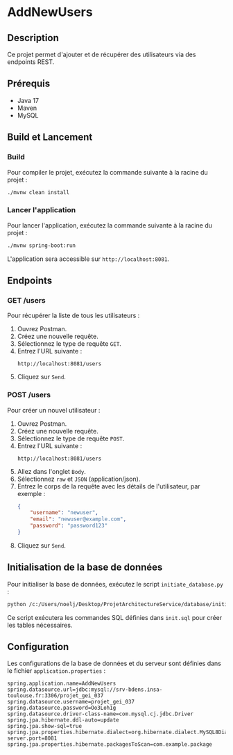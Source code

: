 # AddNewUsers

## Description
Ce projet permet d'ajouter et de récupérer des utilisateurs via des endpoints REST.

## Prérequis
- Java 17
- Maven
- MySQL

## Build et Lancement

### Build
Pour compiler le projet, exécutez la commande suivante à la racine du projet :
```sh
./mvnw clean install
```

### Lancer l'application
Pour lancer l'application, exécutez la commande suivante à la racine du projet :
```sh
./mvnw spring-boot:run
```

L'application sera accessible sur `http://localhost:8081`.

## Endpoints

### GET /users
Pour récupérer la liste de tous les utilisateurs :
1. Ouvrez Postman.
2. Créez une nouvelle requête.
3. Sélectionnez le type de requête `GET`.
4. Entrez l'URL suivante :
   ```
   http://localhost:8081/users
   ```
5. Cliquez sur `Send`.

### POST /users
Pour créer un nouvel utilisateur :
1. Ouvrez Postman.
2. Créez une nouvelle requête.
3. Sélectionnez le type de requête `POST`.
4. Entrez l'URL suivante :
   ```
   http://localhost:8081/users
   ```
5. Allez dans l'onglet `Body`.
6. Sélectionnez `raw` et `JSON` (application/json).
7. Entrez le corps de la requête avec les détails de l'utilisateur, par exemple :
   ```json
   {
       "username": "newuser",
       "email": "newuser@example.com",
       "password": "password123"
   }
   ```
8. Cliquez sur `Send`.

## Initialisation de la base de données

Pour initialiser la base de données, exécutez le script `initiate_database.py` :
```sh
python /c:/Users/noelj/Desktop/ProjetArchitectureService/database/initiate_database.py
```

Ce script exécutera les commandes SQL définies dans `init.sql` pour créer les tables nécessaires.

## Configuration

Les configurations de la base de données et du serveur sont définies dans le fichier `application.properties` :
```properties
spring.application.name=AddNewUsers
spring.datasource.url=jdbc:mysql://srv-bdens.insa-toulouse.fr:3306/projet_gei_037
spring.datasource.username=projet_gei_037
spring.datasource.password=Oo3Loh1g
spring.datasource.driver-class-name=com.mysql.cj.jdbc.Driver
spring.jpa.hibernate.ddl-auto=update
spring.jpa.show-sql=true
spring.jpa.properties.hibernate.dialect=org.hibernate.dialect.MySQL8Dialect
server.port=8081
spring.jpa.properties.hibernate.packagesToScan=com.example.package
